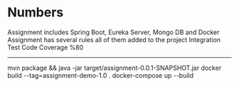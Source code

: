 # Numbers
Assignment includes Spring Boot, Eureka Server, Mongo DB and Docker
Assignment has several rules all of them added to the project
Integration Test Code Coverage %80

----

mvn package && java -jar target/assignment-0.0.1-SNAPSHOT.jar
docker build --tag=assignment-demo-1.0 .
docker-compose up --build

